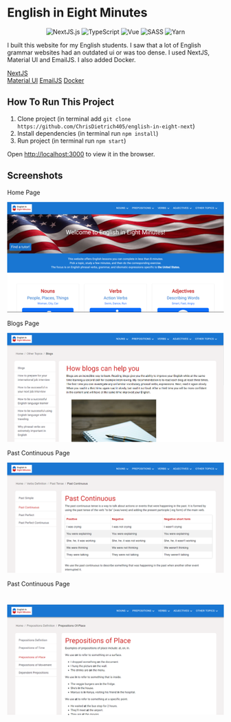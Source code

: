 # English in Eight Minutes

<div align="center">
  <img src="https://img.shields.io/badge/NextJS-13.4.12-green" alt="NextJS.js">
  <img src="https://img.shields.io/badge/TypeScript-5.2.2-blue" alt="TypeScript">
  <img src="https://img.shields.io/badge/Vue-3.3.4-brightgreen" alt="Vue">
  <img src="https://img.shields.io/badge/SASS-1.67.0-pink" alt="SASS">
  <img src="https://img.shields.io/badge/Yarn-1.22.19-ff69b4" alt="Yarn">
</div>

I built this website for my English students. I saw that a lot of English grammar websites had an outdated ui or was too dense. I used NextJS, Material UI and EmailJS. I also added Docker.

[NextJS](https://nextjs.org/)  
[Material UI](https://mui.com/material-ui/)
[EmailJS](https://www.emailjs.com/docs/)
[Docker](https://www.docker.com/)



## How To Run This Project

1. Clone project (in terminal add `git clone https://github.com/ChrisDietrich405/english-in-eight-next`)
2. Install dependencies (in terminal run `npm install`)
3. Run project (in terminal run `npm start`)


Open [http://localhost:3000](http://localhost:3000) to view it in the browser.




## Screenshots


Home Page

![image](github-images/github-home.png)

Blogs Page

![image](github-images/github-blogs.png)

Past Continuous Page

![image](github-images/github-past-continuous.png)

Past Continuous Page

![image](github-images/github-prepositions.png)
=======
